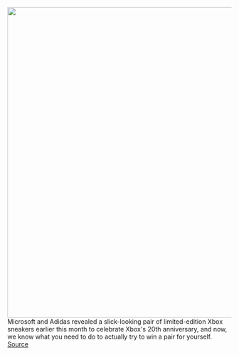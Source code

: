 <img src='https://cdn.vox-cdn.com/thumbor/whInxQjXWV0aCPn6Pn7usDiqOsc=/0x0:5568x3712/1200x800/filters:focal(2339x1411:3229x2301)/cdn.vox-cdn.com/uploads/chorus_image/image/70021160/ONV1Rbfo.0.jpeg' width='700px' /><br/>
Microsoft and Adidas revealed a slick-looking pair of limited-edition Xbox sneakers earlier this month to celebrate Xbox's 20th anniversary, and now, we know what you need to do to actually try to win a pair for yourself.
<a href='https://www.theverge.com/2021/10/20/22735619/xbox-adidas-sneaker-stockx-20th-anniversary'> Source <a/>